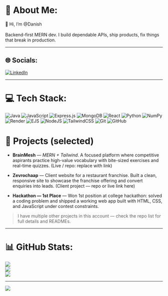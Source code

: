 # 💫 About Me:
👋 Hi, I’m @Danish<br><br>Backend-first MERN dev. I build dependable APIs, ship products, fix things that break in production.

---

## 🌐 Socials:
[![LinkedIn](https://img.shields.io/badge/LinkedIn-%230077B5.svg?logo=linkedin&logoColor=white)](https://www.linkedin.com/in/danish-web)

---

# 💻 Tech Stack:
![Java](https://img.shields.io/badge/java-%23ED8B00.svg?style=for-the-badge&logo=openjdk&logoColor=white) ![JavaScript](https://img.shields.io/badge/javascript-%23323330.svg?style=for-the-badge&logo=javascript&logoColor=%23F7DF1E) ![Express.js](https://img.shields.io/badge/express.js-%23404d59.svg?style=for-the-badge&logo=express&logoColor=%2361DAFB) ![MongoDB](https://img.shields.io/badge/MongoDB-%234ea94b.svg?style=for-the-badge&logo=mongodb&logoColor=white) ![React](https://img.shields.io/badge/react-%2320232a.svg?style=for-the-badge&logo=react&logoColor=%2361DAFB) ![Python](https://img.shields.io/badge/python-3670A0?style=for-the-badge&logo=python&logoColor=ffdd54) ![NumPy](https://img.shields.io/badge/numpy-%23013243.svg?style=for-the-badge&logo=numpy&logoColor=white) ![Render](https://img.shields.io/badge/Render-%46E3B7.svg?style=for-the-badge&logo=render&logoColor=white) ![EJS](https://img.shields.io/badge/ejs-%23B4CA65.svg?style=for-the-badge&logo=ejs&logoColor=black) ![NodeJS](https://img.shields.io/badge/node.js-6DA55F?style=for-the-badge&logo=node.js&logoColor=white) ![TailwindCSS](https://img.shields.io/badge/tailwindcss-%2338B2AC.svg?style=for-the-badge&logo=tailwind-css&logoColor=white) ![Git](https://img.shields.io/badge/git-%23F05033.svg?style=for-the-badge&logo=git&logoColor=white) ![GitHub](https://img.shields.io/badge/github-%23121011.svg?style=for-the-badge&logo=github&logoColor=white)

# 📂 Projects (selected)

- **BrainMesh** — _MERN + Tailwind_. A focused platform where competitive aspirants practice high-value vocabulary with bite-sized exercises and real-time quizzes. (Live / repo: replace with link)

- **Zevrochaap** — Client website for a restaurant franchise. Built a clean, responsive site to showcase the franchise offering and convert enquiries into leads. (Client project — repo or live link here)

- **Hackathon — 1st Place** — Won 1st position at college hackathon: solved a coding problem and shipped a working web app built with HTML, CSS, and JavaScript under contest constraints.

> I have multiple other projects in this account — check the repo list for full details and READMEs.

---

# 📊 GitHub Stats:
![](https://github-readme-stats.vercel.app/api?username=DanishChaudhary&theme=dark&hide_border=false&include_all_commits=false&count_private=false)<br/>
![](https://nirzak-streak-stats.vercel.app/?user=DanishChaudhary&theme=dark&hide_border=false)<br/>
![](https://github-readme-stats.vercel.app/api/top-langs/?username=DanishChaudhary&theme=dark&hide_border=false&include_all_commits=false&count_private=false&layout=compact)

---
[![](https://visitcount.itsvg.in/api?id=DanishChaudhary&icon=0&color=0)](https://visitcount.itsvg.in)
